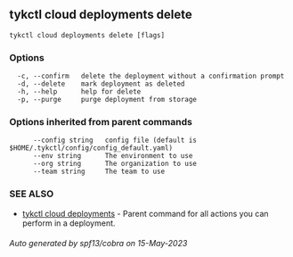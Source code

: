 ## tykctl cloud deployments delete



```
tykctl cloud deployments delete [flags]
```

### Options

```
  -c, --confirm   delete the deployment without a confirmation prompt
  -d, --delete    mark deployment as deleted
  -h, --help      help for delete
  -p, --purge     purge deployment from storage
```

### Options inherited from parent commands

```
      --config string   config file (default is $HOME/.tykctl/config/config_default.yaml)
      --env string      The environment to use
      --org string      The organization to use
      --team string     The team to use
```

### SEE ALSO

* [tykctl cloud deployments](tykctl_cloud_deployments.md)	 - Parent command for all actions you can perform in a deployment.

###### Auto generated by spf13/cobra on 15-May-2023
